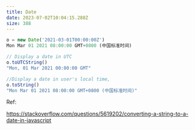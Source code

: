 ```yaml
---
title: Date
date: 2023-07-02T10:04:15.288Z
size: 388
---
```

```javascript
o = new Date('2021-03-01T00:00:00Z')
Mon Mar 01 2021 08:00:00 GMT+0800 (中国标准时间)

// Display a date in UTC
o.toUTCString()
"Mon, 01 Mar 2021 00:00:00 GMT"

//Display a date in user's local time,
o.toString()
"Mon Mar 01 2021 08:00:00 GMT+0800 (中国标准时间)"
```

Ref:

https://stackoverflow.com/questions/5619202/converting-a-string-to-a-date-in-javascript
